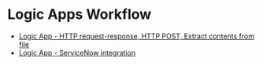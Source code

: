 # Logic Apps Workflow
* [Logic App - HTTP request-response, HTTP POST, Extract contents from file](/concepts/logicappwf-http-actions.md)
* [Logic App - ServiceNow integration](/concepts/logicappwf-snow-integration.md)